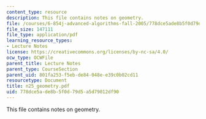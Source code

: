 ```yaml
---
content_type: resource
description: This file contains notes on geometry.
file: /courses/6-854j-advanced-algorithms-fall-2005/778dce5ade8b5f0d79d5a5d79012df90_n25_geometry.pdf
file_size: 147111
file_type: application/pdf
learning_resource_types:
- Lecture Notes
license: https://creativecommons.org/licenses/by-nc-sa/4.0/
ocw_type: OCWFile
parent_title: Lecture Notes
parent_type: CourseSection
parent_uid: 801fa253-f5eb-de84-048e-e39c0b02cd11
resourcetype: Document
title: n25_geometry.pdf
uid: 778dce5a-de8b-5f0d-79d5-a5d79012df90
---
```

This file contains notes on geometry.